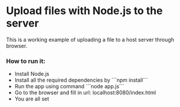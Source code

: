 <h1>Upload files with Node.js to the server</h1>

<p>This is a working example of uploading a file to a host server through browser.</p>
<h3>How to run it:</h3>
<ul>
    <li>Install Node.js</li>
    <li>Install all the required dependencies by ´´´npm install´´´</li>
    <li>Run the app using command ´´´node app.js´´´</li>
    <li>Go to the browser and fill in url: localhost:8080/index.html</li>
    <li>You are all set</li>
</ul>